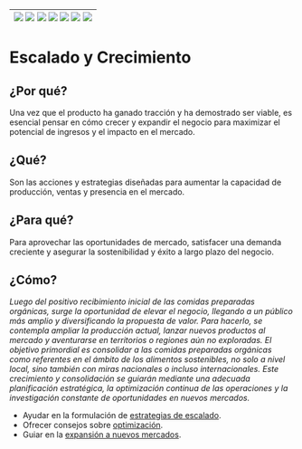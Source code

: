 <div align=right>

|[![](https://img.shields.io/badge/-Inicio-FFF?style=flat&logo=Emlakjet&logoColor=black)](/README.md) [![](https://img.shields.io/badge/-Introducción-FFF?style=flat)](/documentos/intro.md) [![](https://img.shields.io/badge/-Panorámica-FFF?style=flat)](/documentos/panorámica.md) [![](https://img.shields.io/badge/-Prompts-FFF?style=flat)](/documentos/prompts/README.md) [![](https://img.shields.io/badge/-Ingeniería_de_prompts-FFF?style=flat)](/documentos/ingenieriaDePrompts/README.md) [![](https://img.shields.io/badge/-Patrones-FFF?style=flat)](/documentos/ingenieriaDePrompts/patrones/README.md) [![](https://img.shields.io/badge/-Casos_de_uso-FFF?style=flat)](/documentos/casosDeUso/README.md)|
|-|

</div>

# Escalado y Crecimiento

## ¿Por qué?

Una vez que el producto ha ganado tracción y ha demostrado ser viable, es esencial pensar en cómo crecer y expandir el negocio para maximizar el potencial de ingresos y el impacto en el mercado.

## ¿Qué?

Son las acciones y estrategias diseñadas para aumentar la capacidad de producción, ventas y presencia en el mercado.

## ¿Para qué?

Para aprovechar las oportunidades de mercado, satisfacer una demanda creciente y asegurar la sostenibilidad y éxito a largo plazo del negocio.

## ¿Cómo? 

*Luego del positivo recibimiento inicial de las comidas preparadas orgánicas, surge la oportunidad de elevar el negocio, llegando a un público más amplio y diversificando la propuesta de valor. Para hacerlo, se contempla ampliar la producción actual, lanzar nuevos productos al mercado y aventurarse en territorios o regiones aún no exploradas. El objetivo primordial es consolidar a las comidas preparadas orgánicas como referentes en el ámbito de los alimentos sostenibles, no solo a nivel local, sino también con miras nacionales o incluso internacionales. Este crecimiento y consolidación se guiarán mediante una adecuada planificación estratégica, la optimización continua de las operaciones y la investigación constante de oportunidades en nuevos mercados.*

- Ayudar en la formulación de [estrategias de escalado](estrategiasEscalado.md).
- Ofrecer consejos sobre [optimización](optimizacionOperaciones.md).
- Guiar en la [expansión a nuevos mercados](expansionNuevosMercados.md).
